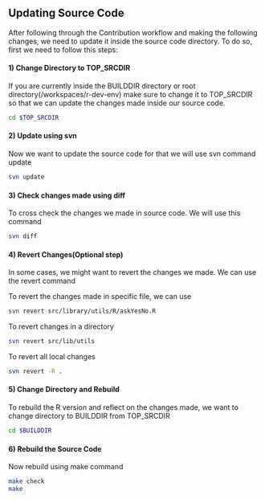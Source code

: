 ## Updating Source Code

After following through the Contribution workflow and making the following changes, we need to update it inside the source code directory. To do so, first we need to follow this steps:

#### 1) Change Directory to TOP_SRCDIR

If you are currently inside the BUILDDIR directory or root directory(/workspaces/r-dev-env) make sure to change it to TOP_SRCDIR so that we can update the changes made inside our source code.

```bash
cd $TOP_SRCDIR
```

#### 2) Update using svn

Now we want to update the source code for that we will use svn command update

```bash
svn update
```

#### 3) Check changes made using diff

To cross check the changes we made in source code. We will use this command

```bash
svn diff
```

#### 4) Revert Changes(Optional step)

In some cases, we might want to revert the changes we made. We can use the revert command

To revert the changes made in specific file, we can use

```bash
svn revert src/library/utils/R/askYesNo.R
```

To revert changes in a directory

```bash
svn revert src/lib/utils
```

To revert all local changes

```bash
svn revert -R .
```

#### 5) Change Directory and Rebuild

To rebuild the R version and reflect on the changes made, we want to change directory to BUILDDIR from TOP_SRCDIR

```bash
cd $BUILDDIR
```

#### 6) Rebuild the Source Code

Now rebuild using make command

```bash
make check
make
```
